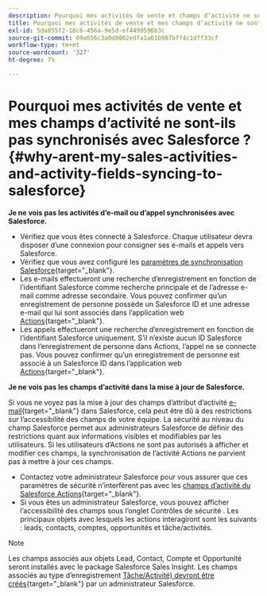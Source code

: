 ```yaml
---
description: Pourquoi mes activités de vente et champs d’activité ne sont-ils pas synchronisés avec Salesforce ? - Documents Marketo - Documentation sur le produit
title: Pourquoi mes activités de vente et mes champs d’activité ne sont-ils pas synchronisés avec Salesforce ?
exl-id: 5da855f2-18c6-456a-9e5d-ef4499596b3c
source-git-commit: 09a656c3a0d0002edfa1a61b987bff4c1dff33cf
workflow-type: tm+mt
source-wordcount: '327'
ht-degree: 7%

---
```


# Pourquoi mes activités de vente et mes champs d’activité ne sont-ils pas synchronisés avec Salesforce ? {#why-arent-my-sales-activities-and-activity-fields-syncing-to-salesforce}

**Je ne vois pas les activités d’e-mail ou d’appel synchronisées avec Salesforce.**

* Vérifiez que vous êtes connecté à Salesforce. Chaque utilisateur devra disposer d’une connexion pour consigner ses e-mails et appels vers Salesforce.
* Vérifiez que vous avez configuré les [paramètres de synchronisation Salesforce](/help/marketo/product-docs/marketo-sales-insight/actions/crm/salesforce-integration/sync-sales-activities-to-salesforce.md){target="_blank"}.
* Les e-mails effectueront une recherche d’enregistrement en fonction de l’identifiant Salesforce comme recherche principale et de l’adresse e-mail comme adresse secondaire. Vous pouvez confirmer qu’un enregistrement de personne possède un Salesforce ID et une adresse e-mail qui lui sont associés dans l’application web [Actions](https://toutapp.com/next#command_center){target="_blank"}.
* Les appels effectueront une recherche d’enregistrement en fonction de l’identifiant Salesforce uniquement. S’il n’existe aucun ID Salesforce dans l’enregistrement de personne dans Actions, l’appel ne se connecte pas. Vous pouvez confirmer qu’un enregistrement de personne est associé à un Salesforce ID dans l’application web [Actions](https://toutapp.com/next#command_center){target="_blank"}.

**Je ne vois pas les champs d’activité dans la mise à jour de Salesforce.**

Si vous ne voyez pas la mise à jour des champs d’attribut d’activité [e-mail](/help/marketo/product-docs/marketo-sales-insight/actions/crm/salesforce-package-configuration/logging-sales-activity-attributes-to-salesforce.md){target="_blank"} dans Salesforce, cela peut être dû à des restrictions sur l’accessibilité des champs de votre équipe. La sécurité au niveau du champ Salesforce permet aux administrateurs Salesforce de définir des restrictions quant aux informations visibles et modifiables par les utilisateurs. Si les utilisateurs d’Actions ne sont pas autorisés à afficher et modifier ces champs, la synchronisation de l’activité Actions ne parvient pas à mettre à jour ces champs.

* Contactez votre administrateur Salesforce pour vous assurer que ces paramètres de sécurité n’interfèrent pas avec les [champs d’activité du Salesforce Actions](/help/marketo/product-docs/marketo-sales-insight/actions/crm/salesforce-package-configuration/logging-sales-activity-attributes-to-salesforce.md){target="_blank"}.
* Si vous êtes un administrateur Salesforce, vous pouvez afficher l’accessibilité des champs sous l’onglet Contrôles de sécurité . Les principaux objets avec lesquels les actions interagiront sont les suivants : leads, contacts, comptes, opportunités et tâche/activités.

>[!NOTE]
>
>Les champs associés aux objets Lead, Contact, Compte et Opportunité seront installés avec le package Salesforce Sales Insight. Les champs associés au type d’enregistrement [Tâche/Activité) devront être créés](/help/marketo/product-docs/marketo-sales-insight/actions/crm/salesforce-package-configuration/logging-sales-activity-attributes-to-salesforce.md){target="_blank"} par un administrateur Salesforce.
